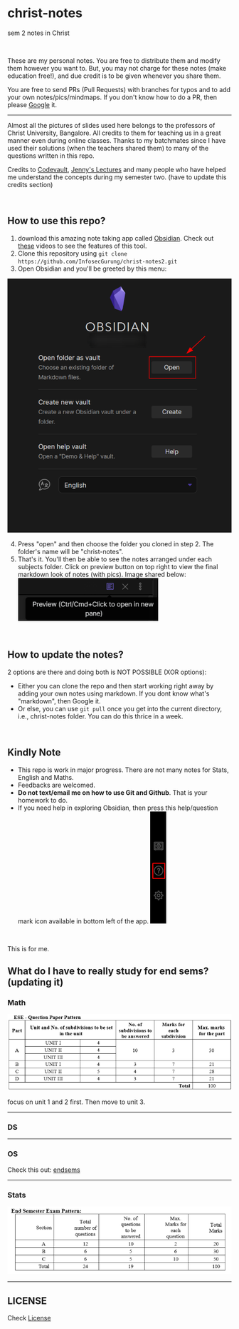 # christ-notes
sem 2 notes in Christ

<br>

These are my personal notes. You are free to distribute them and modify them however you want to. But, you may not charge for these notes (make education free!), and due credit is to be given whenever you share them.

You are free to send PRs (Pull Requests) with branches for typos and to add your own notes/pics/mindmaps. If you don't know how to do a PR, then please [Google](https://www.google.com/search?q=how+to+do+a+pull+request+in+github&oq=how+to+do+a+pull+request+in+github) it.

---

Almost all the pictures of slides used here belongs to the professors of Christ University, Bangalore. All credits to them for teaching us in a great manner even during online classes. Thanks to my batchmates since I have used their solutions (when the teachers shared them) to many of the questions written in this repo.

Credits to [Codevault](https://www.youtube.com/channel/UC6qj_bPq6tQ6hLwOBpBQ42Q), [Jenny's Lectures](https://www.youtube.com/channel/UCM-yUTYGmrNvKOCcAl21g3w) and many people who have helped me understand the concepts during my semester two. (have to update this credits section)

<br>

## How to use this repo?
1. download this amazing note taking app called [Obsidian](https://obsidian.md/download). Check out [these](https://www.youtube.com/results?search_query=how+to+use+obsidian) videos to see the features of this tool.
2. Clone this repository using `git clone https://github.com/InfosecGurung/christ-notes2.git`
3. Open Obsidian and you'll be greeted by this menu:

![](/readme-pics/Pasted%20image%2020210521014717.png)

4. Press "open" and then choose the folder you cloned in step 2. The folder's name will be "christ-notes".
5. That's it. You'll then be able to see the notes arranged under each subjects folder. Click on preview button on top right to view the final markdown look of notes (with pics). Image shared below:
![](readme-pics/Pasted%20image%2020210521023142.png)


<br>

## How to update the notes?

2 options are there and doing both is NOT POSSIBLE (XOR options):
- Either you can clone the repo and then start working right away by adding your own notes using markdown. If you dont know what's "markdown", then Google it.
- Or else, you can use `git pull` once you get into the current directory, i.e., christ-notes folder. You can do this thrice in a week.

<br>

## Kindly Note
- This repo is work in major progress. There are not many notes for Stats, English and Maths.
- Feedbacks are welcomed.
- **Do not text/email me on how to use Git and Github**. That is your homework to do.
- If you need help in exploring Obsidian, then press this help/question mark icon available in bottom left of the app.
![](readme-pics/Pasted%20image%2020210521023252.png)


<br>

This is for me.

## What do I have to really study for end sems? (updating it)

### Math

![](readme-pics/Pasted%20image%2020210521012044.png)

focus on unit 1 and 2 first.
Then move to unit 3.

---

### DS


---

### OS

Check this out: [endsems](endsems.md)



---

### Stats

![](readme-pics/Pasted%20image%2020210521013042.png)


----

## LICENSE
Check [License](https://github.com/InfosecGurung/christ-notes2/blob/main/LICENSE)
